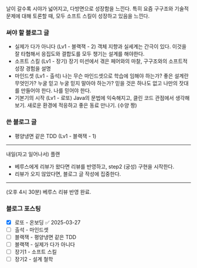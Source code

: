 날이 갈수록 시야가 넓어지고, 다방면으로 성장함을 느낀다.
특히 요즘 구구조와 기술적 문제에 대해 토론할 때, 모두 소프트 스킬이 성장하고 있음을 느낀다.



### 써야 할 블로그 글
- 실제가 다가 아니다 (Lv1 - 블랙잭 - 2)
	 객체 지향과 실세계는 간극이 있다. 이것을 잘 타협해서 응집도와 결합도를 모두 챙기는 설계를 해야한다.
- 소프트 스킬 (Lv1 - 장기)
	 장기 미션에서 겪은 페어와의 마찰, 구구조와의 소프트적 성장 경험을 설명
- 마인드셋 (Lv1 - 출석)
	 나는 무슨 마인드셋으로 학습에 임해야 하는가? 좋은 설계란 무엇인가? 누굴 믿고 누굴 믿지 말아야 하는가? 믿을 것은 하나도 없고 나만의 잣대를 만들어야 한다. 나를 믿어야 한다.
- 기본기의 시작 (Lv1 - 로또)
	 Java의 문법에 익숙해지고, 클린 코드 관점에서 생각해보기. 새로운 환경에 적응하고 좋은 동료 만나기. (수양 짱)

### 쓴 블로그 글
- 평양냉면 같은 TDD (Lv1 - 블랙잭 - 1)




---

내일(자고 일어나서) 플랜
- 베루스에게 리뷰가 왔다면 리뷰를 반영하고, step2 (궁성) 구현을 시작한다.
- 리뷰가 오지 않았다면, 블로그 글 작성에 집중한다.

---


(오후 4시 30분) 베루스 리뷰 반영 완료.


### 블로그 포스팅
- [x] 로또 - 온보딩 ✅ 2025-03-27
- [ ] 출석 - 마인드셋
- [ ] 블랙잭 - 평양냉면 같은 TDD
- [ ] 블랙잭 - 실제가 다가 아니다
- [ ] 장기1 - 소프트 스킬
- [ ] 장기2 - 설계 철학